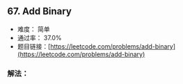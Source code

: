 ## 67. Add Binary


- 难度： 简单
- 通过率： 37.0%
- 题目链接：[https://leetcode.com/problems/add-binary](https://leetcode.com/problems/add-binary)



### 解法：